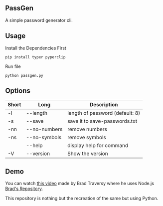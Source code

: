 ## PassGen
A simple password generator cli.

## Usage

Install the Dependencies First 
```
pip install typer pyperclip
```

Run file
```
python passgen.py
```

## Options

| Short | Long              | Description                     |
| ----- | ----------------- | ------------------------------- |
| -l    | --length <number> | length of password (default: 8) |
| -s    | --save            | save it to save-passwords.txt   |
| -nn   | --no-numbers      | remove numbers                  |
| -ns   | --no-symbols      | remove symbols                  |
|       | --help            | display help for command        |
| -V    | --version         | Show the version                |


## Demo

You can watch [this video](https://youtu.be/3Xx83JAktXk) made by Brad Traversy where he uses Node.js
[Brad's Repository](https://github.com/bradtraversy/passgen).  

This repository is nothing but the recreation of the same but using Python. 